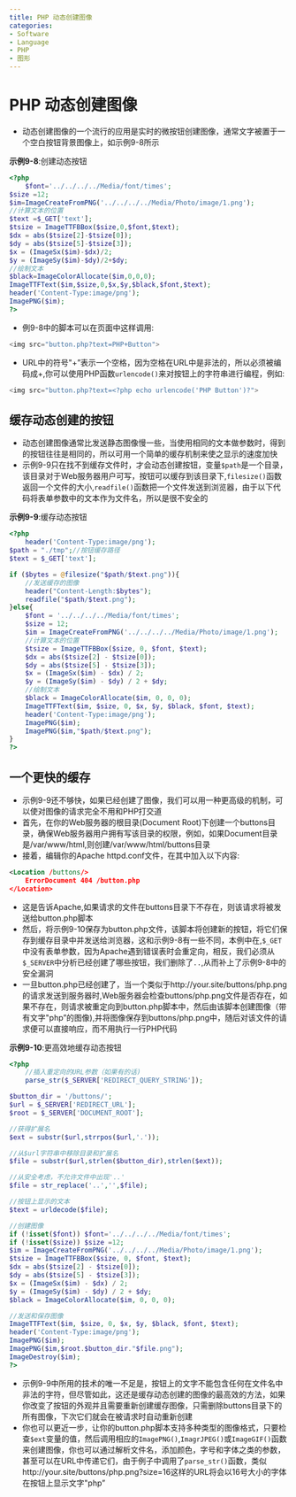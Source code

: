 ```yaml
---
title: PHP 动态创建图像
categories:
- Software
- Language
- PHP
- 图形
---
```

# PHP 动态创建图像

- 动态创建图像的一个流行的应用是实时的微按钮创建图像，通常文字被置于一个空白按钮背景图像上，如示例9-8所示

**示例9-8**:创建动态按钮

```php
<?php
    $font='../../../../Media/font/times';
$size =12;
$im=ImageCreateFromPNG('../../../../Media/Photo/image/1.png');
//计算文本的位置
$text =$_GET['text'];
$tsize = ImageTTFBBox($size,0,$font,$text);
$dx = abs($tsize[2]-$tsize[0]);
$dy = abs($tsize[5]-$tsize[3]);
$x = (ImageSx($im)-$dx)/2;
$y = (ImageSy($im)-$dy)/2+$dy;
//绘制文本
$black=ImageColorAllocate($im,0,0,0);
ImageTTFText($im,$size,0,$x,$y,$black,$font,$text);
header('Content-Type:image/png');
ImagePNG($im);
?>
```

- 例9-8中的脚本可以在页面中这样调用:

```php
<img src="button.php?text=PHP+Button">
```

- URL中的符号"+”表示一个空格，因为空格在URL中是非法的，所以必须被编码成+,你可以使用PHP函数`urlencode()`来对按钮上的字符串进行编程，例如:

```php
<img src="button.php?text=<?php echo urlencode('PHP Button')?">
```

## 缓存动态创建的按钮

- 动态创建图像通常比发送静态图像慢一些，当使用相同的文本做参数时，得到的按钮往往是相同的，所以可用一个简单的缓存机制来使之显示的速度加快
- 示例9-9只在找不到缓存文件时，才会动态创建按钮，变量`$path`是一个目录，该目录对于Web服务器用户可写，按钮可以缓存到该目录下,`filesize()`函数返回一个文件的大小,`readfile()`函数把一个文件发送到浏览器，由于以下代码将表单参数中的文本作为文件名，所以是很不安全的

**示例9-9**:缓存动态按钮

```php
<?php
    header('Content-Type:image/png');
$path = "./tmp";//按钮缓存路径
$text = $_GET['text'];

if ($bytes = @filesize("$path/$text.png")){
    //发送缓存的图像
    header("Content-Length:$bytes");
    readfile("$path/$text.png");
}else{
    $font = '../../../../Media/font/times';
    $size = 12;
    $im = ImageCreateFromPNG('../../../../Media/Photo/image/1.png');
    //计算文本的位置
    $tsize = ImageTTFBBox($size, 0, $font, $text);
    $dx = abs($tsize[2] - $tsize[0]);
    $dy = abs($tsize[5] - $tsize[3]);
    $x = (ImageSx($im) - $dx) / 2;
    $y = (ImageSy($im) - $dy) / 2 + $dy;
    //绘制文本
    $black = ImageColorAllocate($im, 0, 0, 0);
    ImageTTFText($im, $size, 0, $x, $y, $black, $font, $text);
    header('Content-Type:image/png');
    ImagePNG($im);
    ImagePNG($im,"$path/$text.png");
}
?>
```

## 一个更快的缓存

- 示例9-9还不够快，如果已经创建了图像，我们可以用一种更高级的机制，可以使对图像的请求完全不用和PHP打交道
- 首先，在你的Web服务器的根目录(Document Root)下创建一个buttons目录，确保Web服务器用户拥有写该目录的权限，例如，如果Document目录是/var/www/html,则创建/var/www/html/buttons目录
- 接着，编辑你的Apache httpd.conf文件，在其中加入以下内容:

```xml
<Location /buttons/>
	ErrorDocument 404 /button.php
</Location>
```

- 这是告诉Apache,如果请求的文件在buttons目录下不存在，则该请求将被发送给button.php脚本
- 然后，将示例9-10保存为button.php文件，该脚本将创建新的按钮，将它们保存到缓存目录中并发送给浏览器，这和示例9-8有一些不同，本例中在,`$_GET`中没有表单参数，因为Apache遇到错误表时会重定向，相反，我们必须从`$_SERVER`中分析已经创建了哪些按钮，我们删除了`..`,从而补上了示例9-8中的安全漏洞
- 一旦button.php已经创建了，当一个类似于http://your.site/buttons/php.png的请求发送到服务器时,Web服务器会检查buttons/php.png文件是否存在，如果不存在，则请求被重定向到button.php脚本中，然后由该脚本创建图像（带有文字"php”的图像),并将图像保存到buttons/php.png中，随后对该文件的请求便可以直接响应，而不用执行一行PHP代码

**示例9-10**:更高效地缓存动态按钮

```php
<?php
    //插入重定向的URL参数（如果有的话)
    parse_str($_SERVER['REDIRECT_QUERY_STRING']);

$button_dir = '/buttons/';
$url = $_SERVER['REDIRECT_URL'];
$root = $_SERVER['DOCUMENT_ROOT'];

//获得扩展名
$ext = substr($url,strrpos($url,'.'));

//从$url字符串中移除目录和扩展名
$file = substr($url,strlen($button_dir),strlen($ext));

//从安全考虑，不允许文件中出现'..'
$file = str_replace('..','',$file);

//按钮上显示的文本
$text = urldecode($file);

//创建图像
if (!isset($font)) $font='../../../../Media/font/times';
if (!isset($size)) $size =12;
$im = ImageCreateFromPNG('../../../../Media/Photo/image/1.png');
$tsize = ImageTTFBBox($size, 0, $font, $text);
$dx = abs($tsize[2] - $tsize[0]);
$dy = abs($tsize[5] - $tsize[3]);
$x = (ImageSx($im) - $dx) / 2;
$y = (ImageSy($im) - $dy) / 2 + $dy;
$black = ImageColorAllocate($im, 0, 0, 0);

//发送和保存图像
ImageTTFText($im, $size, 0, $x, $y, $black, $font, $text);
header('Content-Type:image/png');
ImagePNG($im);
ImagePNG($im,$root.$button_dir."$file.png");
ImageDestroy($im);
?>
```

- 示例9-9中所用的技术的唯一不足是，按钮上的文字不能包含任何在文件名中非法的字符，但尽管如此，这还是缓存动态创建的图像的最高效的方法，如果你改变了按钮的外观并且需要重新创建缓存图像，只需删除buttons目录下的所有图像，下次它们就会在被请求时自动重新创建
- 你也可以更近一步，让你的button.php脚本支持多种类型的图像格式，只要检查`$ext`变量的值，然后调用相应的`ImagePNG()`,`ImagrJPEG()`或`ImageGIF()`函数来创建图像，你也可以通过解析文件名，添加颜色，字号和字体之类的参数，甚至可以在URL中传递它们，由于例子中调用了`parse_str()`函数，类似http://your.site/buttons/php.png?size=16这样的URL将会以16号大小的字体在按钮上显示文字"php”


